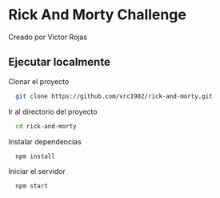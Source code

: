 
# Rick And Morty Challenge

Creado por Victor Rojas


## Ejecutar localmente

Clonar el proyecto

```bash
  git clone https://github.com/vrc1982/rick-and-morty.git
```

Ir al directorio del proyecto

```bash
  cd rick-and-morty
```

Instalar dependencias

```bash
  npm install
```

Iniciar el servidor

```bash
  npm start
```

